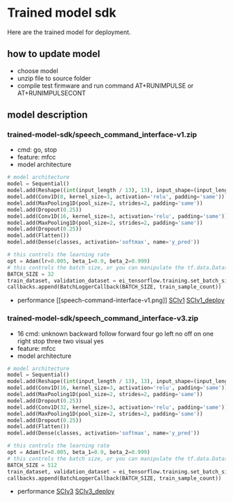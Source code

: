 # Trained model sdk

Here are the trained model for deployment.

## how to update model

- choose model
- unzip file to source folder
- compile test firmware and run command AT+RUNIMPULSE or AT+RUNIMPULSECONT

## model description

### trained-model-sdk/speech_command_interface-v1.zip

+ cmd: go, stop
+ feature: mfcc
+ model architecture

```python
# model architecture
model = Sequential()
model.add(Reshape((int(input_length / 13), 13), input_shape=(input_length, )))
model.add(Conv1D(8, kernel_size=3, activation='relu', padding='same'))
model.add(MaxPooling1D(pool_size=2, strides=2, padding='same'))
model.add(Dropout(0.25))
model.add(Conv1D(16, kernel_size=3, activation='relu', padding='same'))
model.add(MaxPooling1D(pool_size=2, strides=2, padding='same'))
model.add(Dropout(0.25))
model.add(Flatten())
model.add(Dense(classes, activation='softmax', name='y_pred'))

# this controls the learning rate
opt = Adam(lr=0.005, beta_1=0.9, beta_2=0.999)
# this controls the batch size, or you can manipulate the tf.data.Dataset objects yourself
BATCH_SIZE = 32
train_dataset, validation_dataset = ei_tensorflow.training.set_batch_size(BATCH_SIZE, train_dataset, validation_dataset)
callbacks.append(BatchLoggerCallback(BATCH_SIZE, train_sample_count))
```

+ performance
[[speech-command-interface-v1.png]]
[SCIv1](SCIv1.pdf)
[SCIv1_deploy](SCIv1_deploy.pdf)

### trained-model-sdk/speech_command_interface-v3.zip

+ 16 cmd:  unknown  backward  follow  forward  four  go  left  no  off  on  one  right  stop  three  two  visual  yes
+ feature: mfcc
+ model architecture
```python
# model architecture
model = Sequential()
model.add(Reshape((int(input_length / 13), 13), input_shape=(input_length, )))
model.add(Conv1D(16, kernel_size=3, activation='relu', padding='same'))
model.add(MaxPooling1D(pool_size=2, strides=2, padding='same'))
model.add(Dropout(0.25))
model.add(Conv1D(32, kernel_size=3, activation='relu', padding='same'))
model.add(MaxPooling1D(pool_size=2, strides=2, padding='same'))
model.add(Dropout(0.25))
model.add(Flatten())
model.add(Dense(classes, activation='softmax', name='y_pred'))

# this controls the learning rate
opt = Adam(lr=0.005, beta_1=0.9, beta_2=0.999)
# this controls the batch size, or you can manipulate the tf.data.Dataset objects yourself
BATCH_SIZE = 512
train_dataset, validation_dataset = ei_tensorflow.training.set_batch_size(BATCH_SIZE, train_dataset, validation_dataset)
callbacks.append(BatchLoggerCallback(BATCH_SIZE, train_sample_count))
```

+ performance
[SCIv3](SCIv3.pdf)
[SCIv3_deploy](SCIv3_deploy.pdf)